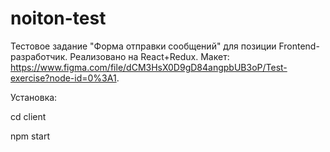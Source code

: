 ﻿# noiton-test

Тестовое задание "Форма отправки сообщений" для позиции Frontend-разработчик.
Реализовано на React+Redux.
Макет: https://www.figma.com/file/dCM3HsX0D9gD84angpbUB3oP/Test-exercise?node-id=0%3A1.

Установка:

cd client

npm start

